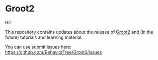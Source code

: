 # Groot2

Hi!

This repository contains updates about the release of [Groot2](https://www.behaviortree.dev/groot)
and (in the future) tutorials and learning material.

You can use submit issues here: https://github.com/BehaviorTree/Groot2/issues

